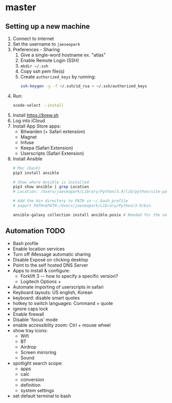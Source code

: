# master

## Setting up a new machine

1. Connect to internet
1. Set the username to `jaeseopark`
1. Preferences - Sharing
    1. Give a single-word hostname ex. "atlas"
    1. Enable Remote Login (SSH)
    1. `mkdir ~/.ssh`
    1. Copy ssh pem file(s)
    1. Create `authorized_keys` by running:
        ```bash
        ssh-keygen -y -f ~/.ssh/id_rsa > ~/.ssh/authorized_keys
        ```
1. Run:
    ```bash
    xcode-select --install
    ```
1. Install https://brew.sh
1. Log into iCloud
1. Install App Store apps:
    * Bitwarden (+ Safari extension)
    * Magnet
    * Infuse
    * Keepa (Safari Extension)
    * Userscripts (Safari Extension)
1. Install Ansible
    ```bash
    # Mac (bash)
    pip3 install ansible

    # Show where Ansible is installed
    pip3 show ansible | grep Location
    # Location: /Users/jaeseopark/Library/Python/3.9/lib/python/site-packages

    # Add the bin directory to PATH in ~/.bash_profile
    # export PATH=$PATH:/Users/jaeseopark/Library/Python/3.9/bin

    ansible-galaxy collection install ansible.posix # Needed for the nas playbook
    ```

## Automation TODO

* Bash profile
* Enable location services
* Turn off iMessage automatic sharing
* Disable Exposé on clicking desktop
* Point to the self hosted DNS Server
* Apps to install & configure:
    * Forklift 3 -- how to specify a specific version?
    * Logitech Options +
* Automate importing of userscripts in safari
* Keyboard layouts: US english, Korean
* keyboard: disable smart quotes
* hotkey to switch languages: Command + quote
* ignore caps lock
* Enable firewall
* Disable 'focus' mode
* enable accessiblity zoom: Ctrl + mouse wheel
* show tray icons:
    * Wifi
    * BT
    * Airdrop
    * Screen mirroring
    * Sound
* spotlight search scope:
    * apps
    * calc
    * conversion
    * definition
    * system settings
* set default terminal to bash
